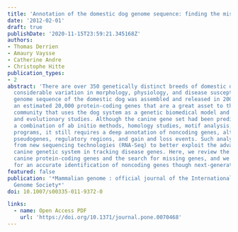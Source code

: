 ```yaml
---
title: 'Annotation of the domestic dog genome sequence: finding the missing genes.'
date: '2012-02-01'
draft: true
publishDate: '2020-11-15T23:59:21.345168Z'
authors:
- Thomas Derrien
- Amaury Vaysse
- Catherine Andre
- Christophe Hitte
publication_types:
- 2
abstract: 'There are over 350 genetically distinct breeds of domestic dog that present
  considerable variation in morphology, physiology, and disease susceptibility. The
  genome sequence of the domestic dog was assembled and released in 2005, providing
  an estimated 20,000 protein-coding genes that are a great asset to the scientific
  community that uses the dog system as a genetic biomedical model and for comparative
  and evolutionary studies. Although the canine gene set had been predicted using
  a combination of ab initio methods, homology studies, motif analysis, and similarity-based
  programs, it still requires a deep annotation of noncoding genes, alternative splicing,
  pseudogenes, regulatory regions, and gain and loss events. Such analyses could benefit
  from new sequencing technologies (RNA-Seq) to better exploit the advantages of the
  canine genetic system in tracking disease genes. Here, we review the catalog of
  canine protein-coding genes and the search for missing genes, and we propose rationales
  for an accurate identification of noncoding genes though next-generation sequencing.'
featured: false
publication: '*Mammalian genome : official journal of the International Mammalian
  Genome Society*'
doi: 10.1007/s00335-011-9372-0

links:
  - name: Open Access PDF
    url: 'https://doi.org/10.1371/journal.pone.0070468'
---
```


